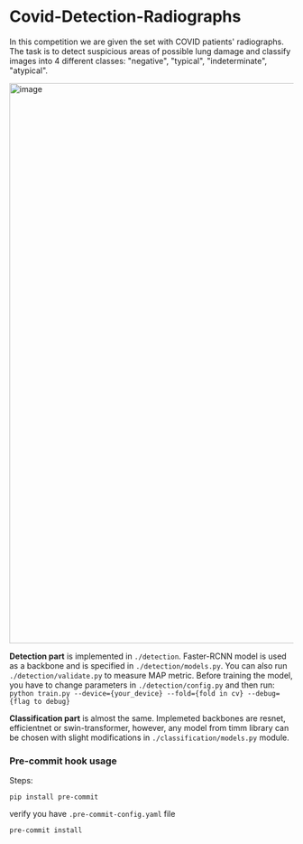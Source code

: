 # Covid-Detection-Radiographs

In this competition we are given the set with COVID patients' radiographs. The task is to detect suspicious areas of possible lung damage and classify images into 4 different classes: "negative", "typical", "indeterminate", "atypical".


<img width="992" alt="image" src="https://user-images.githubusercontent.com/18465332/131257778-b87289c4-ff88-4c3a-9dc6-1c008d2f8469.png">

**Detection part** is implemented in `./detection`. 
Faster-RCNN model is used as a backbone and is specified in `./detection/models.py`. You can also run `./detection/validate.py` to measure MAP metric. Before training the model, you have to change parameters in `./detection/config.py` and then run:
``` python train.py --device={your_device} --fold={fold in cv} --debug={flag to debug} ```


**Classification part** is almost the same. Implemeted backbones are resnet, efficientnet or swin-transformer, however, any model from timm library can be chosen with slight modifications in `./classification/models.py` module.

### Pre-commit hook usage
Steps:
```
pip install pre-commit
```
verify you have `.pre-commit-config.yaml` file
```
pre-commit install
```

